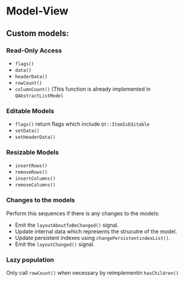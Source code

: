 # Model-View

## Custom models:

### Read-Only Access

* `flags()`
* `data()`
* `headerData()`
* `rowCount()`
* `columnCount()` (This function is already implemented in `QAbstractListModel`

### Editable Models

* `flags()` return flags which include `Qt::ItemIsEditable`
* `setData()`
* `setHeaderData()`

### Resizable Models

* `insertRows()`
* `removeRows()`
* `insertColumns()`
* `removeColumns()`

### Changes to the models

Perform this sequences if there is any changes to the models:

* Emit the `layoutAboutToBeChanged()` signal.
* Update internal data which represents the strucutre of the model.
* Update persistent indexes using `changePersistentindexList()`.
* Emit the `layoutChanged()` signal.

### Lazy population

Only call `rowCount()` when necessary by reimplementin `hasChildren()`

